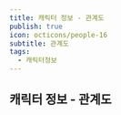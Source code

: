```yaml
---
title: 캐릭터 정보 - 관계도
publish: true
icon: octicons/people-16
subtitle: 관계도
tags:
  - 캐릭터정보
---
```


## 캐릭터 정보 - 관계도










